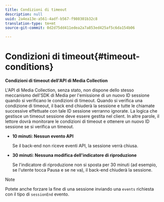 ```yaml
---
title: Condizioni di timeout
description: null
uuid: 2a4ea13e-a561-4adf-b567-f980301b32c8
translation-type: tm+mt
source-git-commit: 0d2d75dd411edea2a7a853ed425af5c6da154b06

---
```



# Condizioni di timeout{#timeout-conditions}

**Condizioni di timeout dell'API di Media Collection**

L'API di Media Collection, senza stato, non dispone dello stesso meccanismo dell'SDK di Media per l'emissione di un nuovo ID sessione quando si verificano le condizioni di timeout. Quando si verifica una condizione di timeout, il back end chiuderà la sessione e tutte le chiamate successive effettuate con tale ID sessione verranno ignorate. La logica che gestisce un timeout sessione deve essere gestita nel client. In altre parole, il lettore dovrà monitorare le condizioni di timeout e ottenere un nuovo ID sessione se si verifica un timeout.

* **10 minuti: Nessun evento API**

   Se il back-end non riceve eventi API, la sessione verrà chiusa.
* **30 minuti: Nessuna modifica dell'indicatore di riproduzione**

   Se l'indicatore di riproduzione non si sposta per 30 minuti (ad esempio, se l'utente tocca Pausa e se ne va), il back-end chiuderà la sessione.

>[!NOTE]
>
>Potete anche forzare la fine di una sessione inviando una `events` richiesta con il tipo di `sessionEnd` evento.

